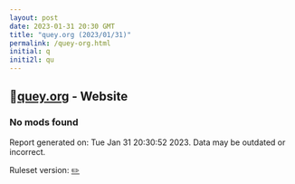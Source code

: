 ```yaml
---
layout: post
date: 2023-01-31 20:30 GMT
title: "quey.org (2023/01/31)"
permalink: /quey-org.html
initial: q
initi2l: qu
---
```


## 🐘[quey.org](https://quey.org) - Website

### No mods found

Report generated on: Tue Jan 31 20:30:52 2023. Data may be outdated or incorrect.

Ruleset version: [✏️](/version-pencil)
